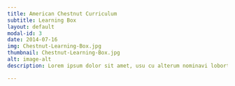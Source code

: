 ```yaml
---
title: American Chestnut Curriculum
subtitle: Learning Box
layout: default
modal-id: 3
date: 2014-07-16
img: Chestnut-Learning-Box.jpg
thumbnail: Chestnut-Learning-Box.jpg
alt: image-alt
description: Lorem ipsum dolor sit amet, usu cu alterum nominavi lobortis. At duo novum diceret. Tantas apeirian vix et, usu sanctus postulant inciderint ut, populo diceret necessitatibus in vim. Cu eum dicam feugiat noluisse.

---
```

